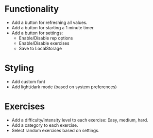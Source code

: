 # Functionality
- Add a button for refreshing all values.
- Add a button for starting a 1 minute timer.
- Add a button for settings:
  - Enable/Disable rep options
  - Enable/Disable exercises
  - Save to LocalStorage


# Styling
- Add custom font
- Add light/dark mode (based on system preferences)


# Exercises
- Add a difficulty/intensity level to each exercise: Easy, medium, hard.
- Add a category to each exercise.
- Select random exercises based on settings.